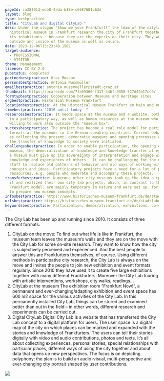 ```yaml
---
pageId: ca38f913-edb8-4eda-b18e-c6687601c63d
layout: blog
type: bestpractice
title: "CityLab and digital CityLab "
desc: Under the slogan "Show me your Frankfurt!" the team of the citylab of the
  historical museum in Frankfurt research the city of Frankfurt together with
  its inhabitants – because they are the experts on their city. They work
  outside and inside of the museum as well as online.
date: 2023-12-06T15:23:48.158Z
target-audience:
  - PROFESSIONAL
  - VISITOR
theme: Management
license: CC BY 2.0
pubstatus: completed
partnerbestpractice: Graz Museum
personsbestpractice: Antonia Nussmüller
emailbestpractice: antonia.nussmueller@stadt.graz.at
thumbnail: https://ucarecdn.com/7fa09360-f317-44bf-9350-527d49a17cc9/
formtypbestpractice: Cooperation between Museums and Heritage sites
orgbestpractice: Historical Museum Frankfurt
locationbestpractice: At the Historical Museum Frankfurt am Main and online
timebestpractice: "2010 until today  "
resourcesbestpractice: It needs space at the museum and a website, both designed
  in a participatory way, as well as human resources at the museum who are
  willing to work also outside the "museum box".
successbestpractice: The project has become a real role model for participatory
  formats at the museums in the German-speaking countries. Current debates such
  as collecting the present, democratic museums and opening processes as well as
  the transfer of knowledge to society were initiated.
challengesbestpractice: In order to enable participation, the opening of the
  museum, the democratization of knowledge and knowledge transfer at eye level,
  a museum must give up its sovereignty of interpretation and engage with the
  knowledge and experiences of others.  It can be challenging for the museum
  staff to replace old patterns of behavior and old ways of working with new
  concepts and ideas. Participatory projects have a need for a lot of personell
  ressources, e.g. people who moderate and accompany these projects.
transferbestpractice: Numerous other city museums took up the idea o rparts of
  it and realized their own city lab projects, which, in contrast to the
  Frankfurt model, are mainly temporary in nature and were set up, for example,
  to prepare new museum concepts.
infosbestpractice: https://www.historisches-museum-frankfurt.de/de/stadtlabor?language=en
urlsbestpractice: https://historisches-museum-frankfurt.de/de/stadtlabor-archiv?language=en
keywordsbestpractice: Participation, democratization, exhibitions, co-creation
---
```

The City Lab has been up and running since 2010. It consists of three different formats:

1. CityLab on the move: To find out what life is like in Frankfurt, the museum team leaves the museum’s walls and they are on the move with the City Lab for some on-site research. They want to know how the city is subjectively perceived and experienced. And the best people to answer this are Frankfurters themselves, of course. Using different methods in participative city research, the City Lab is always on the move and invites the people to join new exhibition and event formats regularly. Since 2010 they have used it to create five large exhibitions together with many different Frankfurters. Moreover the City Lab touring with artistic interventions, workshops, city walks, readings...
2. CityLab at the museum
   The exhibition room “Frankfurt Now!”, a permanent and ever-changing/adapting exhibition and event space has 600 m2 space for the various activities of the City Lab. In this permanently installed City Lab, things can be stored and examined better than out in the field – in other words, different research and experiments can be carried out.
3. Digital CityLab
   Digital City Lab is a website that has transferred the City Lab concept to a digital platform for users. The user space is a digital map of the city on which places can be marked and expanded with the stories and knowledge of Frankfurters. The users can tell their stories digitally with video and audio contributions, photos and texts. It’s all about collecting experiences, personal stories, special relationships with particular places, different ways of using the city together and about data that opens up new perspectives. The focus is on depicting polyphony: the plan is to build an audio-visual, multi-perspective and ever-changing city portrait shaped by user contributions.

![](https://ucarecdn.com/f213517d-5760-447a-b3b3-7e44ff2e0fd6/)
